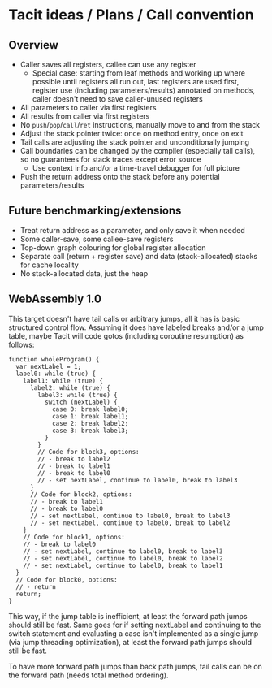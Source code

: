 # Tacit ideas / Plans / Call convention

## Overview

- Caller saves all registers, callee can use any register
  - Special case: starting from leaf methods and working up where possible until registers all run out, last registers are used first, register use (including parameters/results) annotated on methods, caller doesn't need to save caller-unused registers
- All parameters to caller via first registers
- All results from caller via first registers
- No `push`/`pop`/`call`/`ret` instructions, manually move to and from the stack
- Adjust the stack pointer twice: once on method entry, once on exit
- Tail calls are adjusting the stack pointer and unconditionally jumping
- Call boundaries can be changed by the compiler (especially tail calls), so no guarantees for stack traces except error source
  - Use context info and/or a time-travel debugger for full picture
- Push the return address onto the stack before any potential parameters/results

## Future benchmarking/extensions

- Treat return address as a parameter, and only save it when needed
- Some caller-save, some callee-save registers
- Top-down graph colouring for global register allocation
- Separate call (return + register save) and data (stack-allocated) stacks for cache locality
- No stack-allocated data, just the heap

## WebAssembly 1.0

This target doesn't have tail calls or arbitrary jumps, all it has is basic structured control flow. Assuming it does have labeled breaks and/or a jump table, maybe Tacit will code gotos (including coroutine resumption) as follows:

```
function wholeProgram() {
  var nextLabel = 1;
  label0: while (true) {
    label1: while (true) {
      label2: while (true) {
        label3: while (true) {
          switch (nextLabel) {
            case 0: break label0;
            case 1: break label1;
            case 2: break label2;
            case 3: break label3;
          }
        }
        // Code for block3, options:
        // - break to label2
        // - break to label1
        // - break to label0
        // - set nextLabel, continue to label0, break to label3
      }
      // Code for block2, options:
      // - break to label1
      // - break to label0
      // - set nextLabel, continue to label0, break to label3
      // - set nextLabel, continue to label0, break to label2
    }
    // Code for block1, options:
    // - break to label0
    // - set nextLabel, continue to label0, break to label3
    // - set nextLabel, continue to label0, break to label2
    // - set nextLabel, continue to label0, break to label1
  }
  // Code for block0, options:
  // - return
  return;
}
```

This way, if the jump table is inefficient, at least the forward path jumps should still be fast. Same goes for if setting nextLabel and continuing to the switch statement and evaluating a case isn't implemented as a single jump (via jump threading optimization), at least the forward path jumps should still be fast.

To have more forward path jumps than back path jumps, tail calls can be on the forward path (needs total method ordering).
